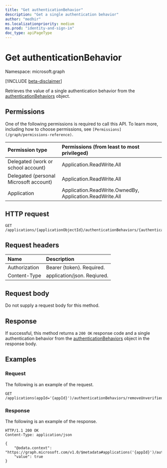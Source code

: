 ```yaml
---
title: "Get authenticationBehavior"
description: "Get a single authentication behavior"
author: "medhir"
ms.localizationpriority: medium
ms.prod: "identity-and-sign-in"
doc_type: apiPageType
---
```


# Get authenticationBehavior

Namespace: microsoft.graph

[!INCLUDE [beta-disclaimer](../../includes/beta-disclaimer.md)]

Retrieves the value of a single authentication behavior from the [authenticationBehaviors](../resources/authenticationbehaviors.md) object.

## Permissions

One of the following permissions is required to call this API. To learn more, including how to choose permissions, see `[Permissions](/graph/permissions-reference)`.

|Permission type      | Permissions (from least to most privileged)              |
|:--------------------|:---------------------------------------------------------|
|Delegated (work or school account)     | Application.ReadWrite.All|
|Delegated (personal Microsoft account) | Application.ReadWrite.All |
|Application    | Application.ReadWrite.OwnedBy, Application.ReadWrite.All  |

## HTTP request

<!-- { "blockType": "ignored" } -->

```http
GET /applications/{applicationObjectId}/authenticationBehaviors/{authenticationBehavior}
```

## Request headers

| Name          | Description               |
| :------------ | :------------------------ |
| Authorization | Bearer {token}. Required. |
| Content-Type  | application/json. Reqiured. 

## Request body

Do not supply a request body for this method.

## Response

If successful, this method returns a `200 OK` response code and a single authentication behavior from the [authenticationBehaviors](../resources/authenticationbehaviors.md) object in the response body.

## Examples

### Request

The following is an example of the request.

<!-- {
  "blockType": "request",
  "name": "get_authenticationBehavior"
}-->

```http
GET /applications(appId='{appId}')/authenticationBehaviors/removeUnverifiedEmailClaim
```

### Response

The following is an example of the response.

<!-- {
  "blockType": "response"
  "@odata.type": "Edm.Boolean"
} -->

```http
HTTP/1.1 200 OK
Content-Type: application/json

{
    "@odata.context": "https://graph.microsoft.com/v1.0/$metadata#applications('{appId}')/authenticationBehaviors/removeUnverifiedEmailClaim",
    "value": true
}
```
